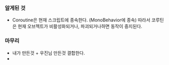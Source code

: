 ### 알게된 것
- Coroutine은 현재 스크립트에 종속한다. (MonoBehavior에 종속) 따라서 코루틴은 현재 오브젝트가 비활성화되거나, 파괴되거나하면 동작이 중지된다.


### 마무리
- 내가 만든것 + 우진님 만든것 결합한다.
- 